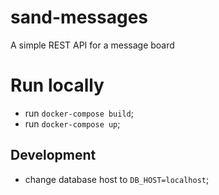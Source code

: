 # sand-messages
A simple REST API for a message board

# Run locally
- run `docker-compose build`;
- run `docker-compose up`;

## Development
- change database host to `DB_HOST=localhost`; 